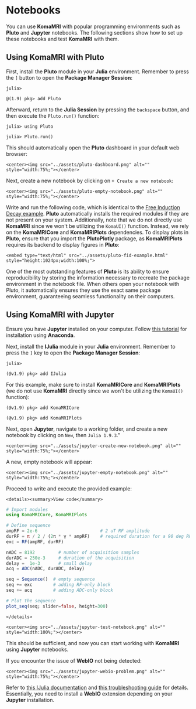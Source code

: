 # Notebooks

You can use **KomaMRI** with popular programming environments such as **Pluto** and **Jupyter** notebooks. The following sections show how to set up these notebooks and test **KomaMRI** with them.


## Using KomaMRI with Pluto

First, install the **Pluto** module in your **Julia** environment. Remember to press the `]` button to open the **Package Manager Session**:
```julia-repl
julia>

@(1.9) pkg> add Pluto
```

Afterward, return to the **Julia Session** by pressing the `backspace` button, and then execute the `Pluto.run()` function:
```
julia> using Pluto

julia> Pluto.run()
```

This should automatically open the **Pluto** dashboard in your default web browser:
```@raw html
<center><img src="../assets/pluto-dashboard.png" alt="" style="width:75%;"></center>
```

Next, create a new notebook by clicking on `+ Create a new notebook`:
```@raw html
<center><img src="../assets/pluto-empty-notebook.png" alt="" style="width:75%;"></center>
```

Write and run the following code, which is identical to the [Free Induction Decay example](#Free-Induction-Decay). **Pluto** automatically installs the required modules if they are not present on your system. Additionally, note that we do not directly use **KomaMRI** since we won't be utilizing the `KomaUI()` function. Instead, we rely on the **KomaMRICore** and **KomaMRIPlots** dependencies. To display plots in **Pluto**, ensure that you import the **PlutoPlotly** package, as **KomaMRIPlots** requires its backend to display figures in **Pluto**:
```@raw html
<embed type="text/html" src="../assets/pluto-fid-example.html" style="height:1024px;width:100%;">
```

One of the most outstanding features of **Pluto** is its ability to ensure reproducibility by storing the information necessary to recreate the package environment in the notebook file. When others open your notebook with Pluto, it automatically ensures they use the exact same package environment, guaranteeing seamless functionality on their computers.


## Using KomaMRI with Jupyter

Ensure you have **Jupyter** installed on your computer. Follow [this tutorial](https://test-jupyter.readthedocs.io/en/latest/install.html) for installation using **Anaconda**.

Next, install the **IJulia** module in your **Julia** environment. Remember to press the `]` key to open the **Package Manager Session**:
```julia-repl
julia>

(@v1.9) pkg> add IJulia
```

For this example, make sure to install **KomaMRICore** and **KomaMRIPlots** (we do not use **KomaMRI** directly since we won't be utilizing the `KomaUI()` function):
```julia-repl
(@v1.9) pkg> add KomaMRICore

(@v1.9) pkg> add KomaMRIPlots
```

Next, open **Jupyter**, navigate to a working folder, and create a new notebook by clicking on `New`, then `Julia 1.9.3`."
```@raw html
<center><img src="../assets/jupyter-create-new-notebook.png" alt="" style="width:75%;"></center>
```

A new, empty notebook will appear:
```@raw html
<center><img src="../assets/jupyter-empty-notebook.png" alt="" style="width:75%;"></center>
```

Proceed to write and execute the provided example:

```@raw html
<details><summary>View code</summary>
```
```julia
# Import modules
using KomaMRICore, KomaMRIPlots

# Define sequence
ampRF = 2e-6                        # 2 uT RF amplitude
durRF = π / 2 / (2π * γ * ampRF)    # required duration for a 90 deg RF pulse
exc = RF(ampRF, durRF)

nADC = 8192         # number of acquisition samples
durADC = 250e-3     # duration of the acquisition
delay =  1e-3       # small delay
acq = ADC(nADC, durADC, delay)

seq = Sequence()  # empty sequence
seq += exc        # adding RF-only block
seq += acq        # adding ADC-only block

# Plot the sequence
plot_seq(seq; slider=false, height=300)
```
```@raw html
</details>
```

```@raw html
<center><img src="../assets/jupyter-test-notebook.png" alt="" style="width:100%;"></center>
```


This should be sufficient, and now you can start working with **KomaMRI** using **Jupyter** notebooks.

If you encounter the issue of **WebIO** not being detected:
```@raw html
<center><img src="../assets/jupyter-webio-problem.png" alt="" style="width:75%;"></center>
```

Refer to [this IJulia documentation](https://juliagizmos.github.io/WebIO.jl/latest/providers/ijulia/) and [this troubleshooting guide](https://juliagizmos.github.io/WebIO.jl/stable/troubleshooting/not-detected/) for details. Essentially, you need to install a **WebIO** extension depending on your **Jupyter** installation.
